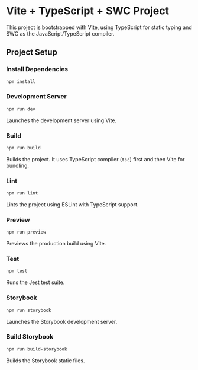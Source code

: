 # Vite + TypeScript + SWC Project

This project is bootstrapped with Vite, using TypeScript for static typing and SWC as the JavaScript/TypeScript compiler.

## Project Setup

### Install Dependencies

```bash
npm install
```

### Development Server

```bash
npm run dev
```

Launches the development server using Vite.

### Build

```bash
npm run build
```

Builds the project. It uses TypeScript compiler (`tsc`) first and then Vite for bundling.

### Lint

```bash
npm run lint
```

Lints the project using ESLint with TypeScript support.

### Preview

```bash
npm run preview
```

Previews the production build using Vite.

### Test

```bash
npm test
```

Runs the Jest test suite.

### Storybook

```bash
npm run storybook
```

Launches the Storybook development server.

### Build Storybook

```bash
npm run build-storybook
```

Builds the Storybook static files.
